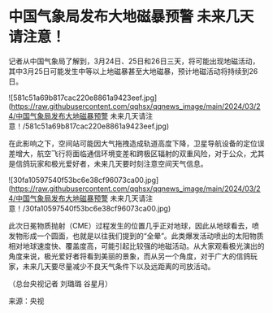 # 中国气象局发布大地磁暴预警 未来几天请注意！

记者从中国气象局了解到，3月24日、25日和26日三天，将可能出现地磁活动，其中3月25日可能发生中等以上地磁暴甚至大地磁暴，预计地磁活动将持续到26日。

![581c51a69b817cac220e8861a9423eef.jpg](https://raw.githubusercontent.com/qqhsx/qqnews_image/main/2024/03/24/中国气象局发布大地磁暴预警 未来几天请注意！/581c51a69b817cac220e8861a9423eef.jpg)

在此影响之下，空间站可能因大气拖拽造成轨道高度下降，卫星导航设备的定位误差增大，航空飞行将面临通信环境变差和跨极区辐射的双重风险，对于公众，尤其是信鸽玩家和极光爱好者，未来几天要时刻注意空间天气信息。

![30fa10597540f53bc6e38cf96073ca00.jpg](https://raw.githubusercontent.com/qqhsx/qqnews_image/main/2024/03/24/中国气象局发布大地磁暴预警 未来几天请注意！/30fa10597540f53bc6e38cf96073ca00.jpg)

此次日冕物质抛射（CME）过程发生的位置几乎正对地球，因此从地球看去，喷发物形成一个圆面，也就是以往我们提到的“全晕”。此类爆发活动喷出的太阳物质相对地球速度快、覆盖度高，可能引起比较强的地磁活动。从大家观看极光演出的角度来说，极光爱好者将看到美丽的景象，而从另一个角度，对于广大的信鸽玩家，未来几天要尽量减少不良天气条件下以及远距离的司放活动。

（总台央视记者 刘璐璐 谷星月）

来源：央视

